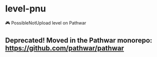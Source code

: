 # level-pnu
:video_game: PossibleNotUpload level on Pathwar

## Deprecated! Moved in the Pathwar monorepo: https://github.com/pathwar/pathwar
